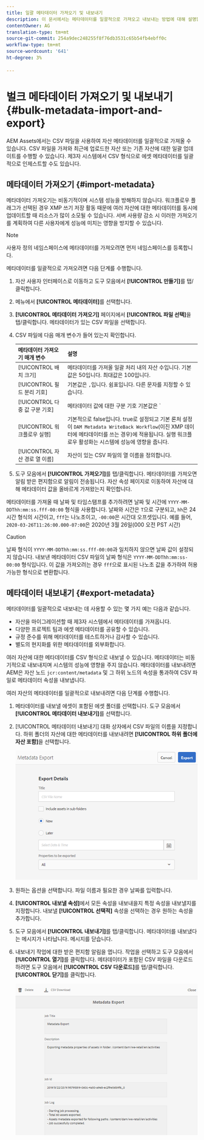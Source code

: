```yaml
---
title: 일괄 메타데이터 가져오기 및 내보내기
description: 이 문서에서는 메타데이터를 일괄적으로 가져오고 내보내는 방법에 대해 설명합니다.
contentOwner: AG
translation-type: tm+mt
source-git-commit: 254a9dec248255f8f76db3531c65b54fb4ebff0c
workflow-type: tm+mt
source-wordcount: '641'
ht-degree: 3%

---
```



# 벌크 메타데이터 가져오기 및 내보내기 {#bulk-metadata-import-and-export}

AEM Assets에서는 CSV 파일을 사용하여 자산 메타데이터를 일괄적으로 가져올 수 있습니다. CSV 파일을 가져와 최근에 업로드한 자산 또는 기존 자산에 대한 일괄 업데이트를 수행할 수 있습니다. 제3자 시스템에서 CSV 형식으로 에셋 메타데이터를 일괄적으로 인제스트할 수도 있습니다.

## 메타데이터 가져오기 {#import-metadata}

메타데이터 가져오기는 비동기적이며 시스템 성능을 방해하지 않습니다. 워크플로우 플래그가 선택된 경우 XMP 쓰기 저장 활동 때문에 여러 자산에 대한 메타데이터를 동시에 업데이트할 때 리소스가 많이 소모될 수 있습니다. 서버 사용량 감소 시 이러한 가져오기를 계획하여 다른 사용자에게 성능에 미치는 영향을 방지할 수 있습니다.

>[!NOTE]
>
>사용자 정의 네임스페이스에 메타데이터를 가져오려면 먼저 네임스페이스를 등록합니다.

메타데이터를 일괄적으로 가져오려면 다음 단계를 수행합니다.

1. 자산 사용자 인터페이스로 이동하고 도구 모음에서 **[!UICONTROL 만들기]**&#x200B;를 탭/클릭합니다.
1. 메뉴에서 **[!UICONTROL 메타데이터]**&#x200B;를 선택합니다.
1. **[!UICONTROL 메타데이터 가져오기]** 페이지에서 **[!UICONTROL 파일 선택]**&#x200B;을 탭/클릭합니다.  메타데이터가 있는 CSV 파일을 선택합니다.
1. CSV 파일에 다음 매개 변수가 들어 있는지 확인합니다.

   | 메타데이터 가져오기 매개 변수 | 설명 |
   |:---|:---|
   | [!UICONTROL 배치 크기] | 메타데이터를 가져올 일괄 처리 내의 자산 수입니다. 기본값은 50입니다. 최대값은 100입니다. |
   | [!UICONTROL 필드 분리 기호] | 기본값은 `,`입니다. 쉼표입니다. 다른 문자를 지정할 수 있습니다. |
   | [!UICONTROL 다중 값 구분 기호] | 메타데이터 값에 대한 구분 기호 기본값은 `|` - 파이프입니다. |
   | [!UICONTROL 워크플로우 실행] | 기본적으로 false입니다. true로 설정되고 기본 론처 설정이 `DAM Metadata WriteBack Workflow`(이진 XMP 데이터에 메타데이터를 쓰는 경우)에 적용됩니다. 실행 워크플로우 활성화는 시스템에 성능에 영향을 줍니다. |
   | [!UICONTROL 자산 경로 열 이름] | 자산이 있는 CSV 파일의 열 이름을 정의합니다. |

1. 도구 모음에서 **[!UICONTROL 가져오기]**&#x200B;를 탭/클릭합니다. 메타데이터를 가져오면 알림 받은 편지함으로 알림이 전송됩니다. 자산 속성 페이지로 이동하여 자산에 대해 메타데이터 값을 올바르게 가져왔는지 확인합니다.

메타데이터를 가져올 때 날짜 및 타임스탬프를 추가하려면 날짜 및 시간에 `YYYY-MM-DDThh:mm:ss.fff-00:00` 형식을 사용합니다. 날짜와 시간은 `T`으로 구분되고, `hh`은 24시간 형식의 시간이고, `fff`는 나노초이고, `-00:00`은 시간대 오프셋입니다. 예를 들어, `2020-03-26T11:26:00.000-07:00`은 2020년 3월 26일(000 오전 PST 시간)

>[!CAUTION]
>
>날짜 형식이 `YYYY-MM-DDThh:mm:ss.fff-00:00`과 일치하지 않으면 날짜 값이 설정되지 않습니다. 내보낸 메타데이터 CSV 파일의 날짜 형식은 `YYYY-MM-DDThh:mm:ss-00:00` 형식입니다. 이 값을 가져오려는 경우 `fff`으로 표시된 나노초 값을 추가하여 허용 가능한 형식으로 변환합니다.

## 메타데이터 내보내기 {#export-metadata}

메타데이터를 일괄적으로 내보내는 데 사용할 수 있는 몇 가지 예는 다음과 같습니다.

* 자산을 마이그레이션할 때 제3자 시스템에서 메타데이터를 가져옵니다.
* 다양한 프로젝트 팀과 에셋 메타데이터를 공유할 수 있습니다.
* 규정 준수를 위해 메타데이터를 테스트하거나 감사할 수 있습니다.
* 별도의 현지화를 위한 메타데이터를 외부화합니다.

여러 자산에 대한 메타데이터를 CSV 형식으로 내보낼 수 있습니다. 메타데이터는 비동기적으로 내보내지며 시스템의 성능에 영향을 주지 않습니다. 메타데이터를 내보내려면 AEM은 자산 노드 `jcr:content/metadata` 및 그 하위 노드의 속성을 통과하여 CSV 파일로 메타데이터 속성을 내보냅니다.

여러 자산의 메타데이터를 일괄적으로 내보내려면 다음 단계를 수행합니다.

1. 메타데이터를 내보낼 에셋이 포함된 에셋 폴더를 선택합니다. 도구 모음에서 **[!UICONTROL 메타데이터 내보내기]**&#x200B;를 선택합니다.

1. [!UICONTROL 메타데이터 내보내기] 대화 상자에서 CSV 파일의 이름을 지정합니다. 하위 폴더의 자산에 대한 메타데이터를 내보내려면 **[!UICONTROL 하위 폴더에 자산 포함]**&#x200B;을 선택합니다.

   ![export_metadata_page](assets/export_metadata_page.png)

1. 원하는 옵션을 선택합니다. 파일 이름과 필요한 경우 날짜를 입력합니다.
1. **[!UICONTROL 내보낼 속성]**&#x200B;에서 모든 속성을 내보내을지 특정 속성을 내보낼지를 지정합니다. 내보낼 **[!UICONTROL 선택적]** 속성을 선택하는 경우 원하는 속성을 추가합니다.

1. 도구 모음에서 **[!UICONTROL 내보내기]**&#x200B;를 탭/클릭합니다. 메타데이터를 내보냈다는 메시지가 나타납니다. 메시지를 닫습니다.

1. 내보내기 작업에 대한 받은 편지함 알림을 엽니다. 작업을 선택하고 도구 모음에서 **[!UICONTROL 열기]**&#x200B;를 클릭합니다. 메타데이터가 포함된 CSV 파일을 다운로드하려면 도구 모음에서 **[!UICONTROL CSV 다운로드]**&#x200B;를 탭/클릭합니다. **[!UICONTROL 닫기]**&#x200B;를 클릭합니다.

   ![csv_download](assets/csv_download.png)
